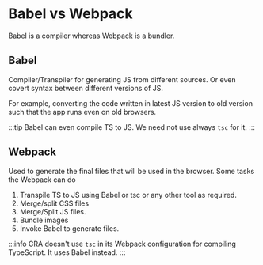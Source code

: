 # Babel vs Webpack

Babel is a compiler whereas Webpack is a bundler.

## Babel

Compiler/Transpiler for generating JS from different sources. Or even covert syntax between different versions of JS.

For example, converting the code written in latest JS version to old version such that the app runs even on old browsers.

:::tip
Babel can even compile TS to JS. We need not use always `tsc` for it.
:::

## Webpack

Used to generate the final files that will be used in the browser. Some tasks the Webpack can do

1. Transpile TS to JS using Babel or tsc or any other tool as required.
2. Merge/split CSS files
3. Merge/Split JS files.
4. Bundle images
5. Invoke Babel to generate files.

:::info
CRA doesn't use `tsc` in its Webpack configuration for compiling TypeScript. It uses Babel instead.
:::
